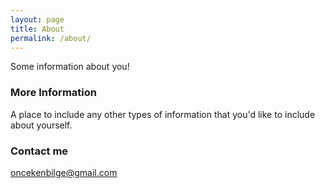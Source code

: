 ```yaml
---
layout: page
title: About
permalink: /about/
---
```


Some information about you!

### More Information

A place to include any other types of information that you'd like to include about yourself.

### Contact me

[oncekenbilge@gmail.com](mailto:oncekenbilge@gmail.com)
